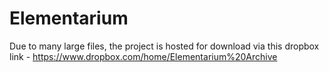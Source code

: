 # Elementarium
Due to many large files, the project is hosted for download via this dropbox link -
   https://www.dropbox.com/home/Elementarium%20Archive
